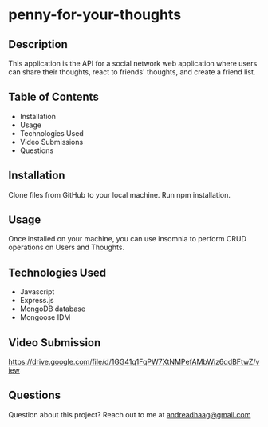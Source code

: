 # penny-for-your-thoughts

## Description
This application is the API for a social network web application where users can share their thoughts, react to friends' thoughts, and create a friend list.

## Table of Contents
* Installation
* Usage
* Technologies Used
* Video Submissions
* Questions

## Installation
Clone files from GitHub to your local machine. Run npm installation. 

## Usage
Once installed on your machine, you can use insomnia to perform CRUD operations on Users and Thoughts.

## Technologies Used
* Javascript
* Express.js
* MongoDB database
* Mongoose IDM

## Video Submission
https://drive.google.com/file/d/1GG41q1FqPW7XtNMPefAMbWiz6qdBFtwZ/view


## Questions
Question about this project? Reach out to me at andreadhaag@gmail.com


